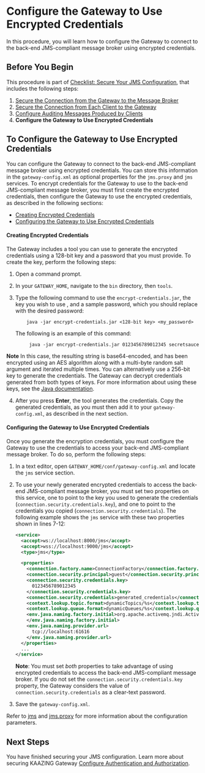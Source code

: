 Configure the Gateway to Use Encrypted Credentials
=====================================================

In this procedure, you will learn how to configure the Gateway to connect to the back-end JMS-compliant message broker using encrypted credentials.

Before You Begin
----------------

This procedure is part of [Checklist: Secure Your JMS Configuration](o_jms_secure.md), that includes the following steps:

1.  [Secure the Connection from the Gateway to the Message Broker](p_broker_jms_secure.md)
2.  [Secure the Connection from Each Client to the Gateway](p_client_jms_secure.md)
3.  [Configure Auditing Messages Produced by Clients](p_auditing_jms_secure.md)
4.  **Configure the Gateway to Use Encrypted Credentials**

To Configure the Gateway to Use Encrypted Credentials
--------------------------------------------------------

You can configure the Gateway to connect to the back-end JMS-compliant message broker using encrypted credentials. You can store this information in the `gateway-config.xml` as optional properties for the `jms.proxy` and `jms` services. To encrypt credentials for the Gateway to use to the back-end JMS-compliant message broker, you must first create the encrypted credentials, then configure the Gateway to use the encrypted credentials, as described in the following sections:

-   [Creating Encrypted Credentials](#creating-encrypted-credentials)
-   [Configuring the Gateway to Use Encrypted Credentials](#configuring-the-gateway-to-use-encrypted-credentials)

#### Creating Encrypted Credentials

The Gateway includes a tool you can use to generate the encrypted credentials using a 128-bit key and a password that you must provide. To create the key, perform the following steps:

1.  Open a command prompt.
2.  In your `GATEWAY_HOME`, navigate to the `bin` directory, then `tools`.
3.  Type the following command to use the `encrypt-credentials.jar`, the key you wish to use , and a sample password, which you should replace with the desired password:

    `    java -jar encrypt-credentials.jar <128-bit key> <my_password>`

    The following is an example of this command:

    `     java -jar encrypt-credentials.jar 0123456789012345 secretsauce`

**Note**  In this case, the resulting string is base64-encoded, and has been encrypted using an AES algorithm along with a multi-byte random salt argument and iterated multiple times. You can alternatively use a 256-bit key to generate the credentials. The Gateway can decrypt credentials generated from both types of keys. For more information about using these keys, see the [Java documentation](http://docs.oracle.com/javase/8/docs/technotes/guides/security/crypto/CryptoSpec.html).

4.  After you press **Enter**, the tool generates the credentials. Copy the generated credentials, as you must then add it to your `gateway-config.xml`, as described in the next section.

#### Configuring the Gateway to Use Encrypted Credentials

Once you generate the encryption credentials, you must configure the Gateway to use the credentials to access your back-end JMS-compliant message broker. To do so, perform the following steps:

1.  In a text editor, open `GATEWAY_HOME/conf/gateway-config.xml` and locate the `jms` service section.
2.  To use your newly generated encrypted credentials to access the back-end JMS-compliant message broker, you must set two properties on this service, one to point to the key you used to generate the credentials (`connection.security.credentials.key`), and one to point to the credentials you copied (`connection.security.credentials`). The following example shows the `jms` service with these two properties shown in lines 7-12:

    ``` xml
    <service>
      <accept>ws://localhost:8000/jms</accept>
      <accept>wss://localhost:9000/jms</accept>
      <type>jms</type>

      <properties>
        <connection.factory.name>ConnectionFactory</connection.factory.name>
        <connection.security.principal>guest</connection.security.principal>
        <connection.security.credentials.key>
          0123456789012345
        </connection.security.credentials.key>
        <connection.security.credentials>generated_credentials</connection.security.credentials>
        <context.lookup.topic.format>dynamicTopics/%s</context.lookup.topic.format>
        <context.lookup.queue.format>dynamicQueues/%s</context.lookup.queue.format>
        <env.java.naming.factory.initial>org.apache.activemq.jndi.ActiveMQInitialContextFactory
        </env.java.naming.factory.initial>
        <env.java.naming.provider.url>
          tcp://localhost:61616
        </env.java.naming.provider.url>
      </properties>
      ...
    </service>
    ```

    **Note**: You must set *both* properties to take advantage of using encrypted credentials to access the back-end JMS-compliant message broker. If you do not set the `connection.security.credentials.key` property, the Gateway considers the value of `connection.security.credentials` as a clear-text password.

3.  Save the `gateway-config.xml`.

Refer to [jms](https://github.com/kaazing/gateway/tree/develop/doc/admin-reference/r_conf_jms.md#jms) and [jms.proxy](https://github.com/kaazing/gateway/tree/develop/doc/admin-reference/r_conf_jms.md#jmsproxy) for more information about the configuration parameters.

Next Steps
----------

You have finished securing your JMS configuration. Learn more about securing KAAZING Gateway [Configure Authentication and Authorization](https://github.com/kaazing/gateway/blob/develop/doc/security/o_auth_configure.md).
